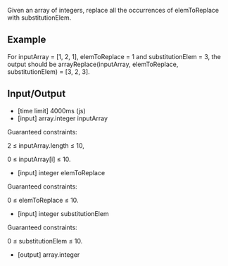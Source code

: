 Given an array of integers, replace all the occurrences of elemToReplace with substitutionElem.

## Example

For inputArray = [1, 2, 1], elemToReplace = 1 and substitutionElem = 3, the output should be arrayReplace(inputArray, elemToReplace, substitutionElem) = [3, 2, 3].

## Input/Output

* [time limit] 4000ms (js)
* [input] array.integer inputArray

Guaranteed constraints:

2 ≤ inputArray.length ≤ 10,

0 ≤ inputArray[i] ≤ 10.

* [input] integer elemToReplace

Guaranteed constraints:

0 ≤ elemToReplace ≤ 10.

* [input] integer substitutionElem

Guaranteed constraints:

0 ≤ substitutionElem ≤ 10.

* [output] array.integer